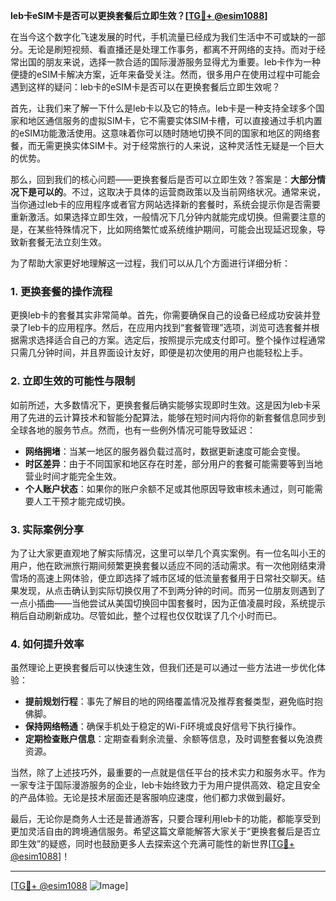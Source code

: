 **leb卡eSIM卡是否可以更换套餐后立即生效？[[TG💪+ @esim1088](https://t.me/s/esim1088)]**

在当今这个数字化飞速发展的时代，手机流量已经成为我们生活中不可或缺的一部分。无论是刷短视频、看直播还是处理工作事务，都离不开网络的支持。而对于经常出国的朋友来说，选择一款合适的国际漫游服务显得尤为重要。leb卡作为一种便捷的eSIM卡解决方案，近年来备受关注。然而，很多用户在使用过程中可能会遇到这样的疑问：leb卡的eSIM卡是否可以在更换套餐后立即生效呢？

首先，让我们来了解一下什么是leb卡以及它的特点。leb卡是一种支持全球多个国家和地区通信服务的虚拟SIM卡，它不需要实体SIM卡槽，可以直接通过手机内置的eSIM功能激活使用。这意味着你可以随时随地切换不同的国家和地区的网络套餐，而无需更换实体SIM卡。对于经常旅行的人来说，这种灵活性无疑是一个巨大的优势。

那么，回到我们的核心问题——更换套餐后是否可以立即生效？答案是：**大部分情况下是可以的**。不过，这取决于具体的运营商政策以及当前网络状况。通常来说，当你通过leb卡的应用程序或者官方网站选择新的套餐时，系统会提示你是否需要重新激活。如果选择立即生效，一般情况下几分钟内就能完成切换。但需要注意的是，在某些特殊情况下，比如网络繁忙或系统维护期间，可能会出现延迟现象，导致新套餐无法立刻生效。

为了帮助大家更好地理解这一过程，我们可以从几个方面进行详细分析：

### **1. 更换套餐的操作流程**
更换leb卡的套餐其实非常简单。首先，你需要确保自己的设备已经成功安装并登录了leb卡的应用程序。然后，在应用内找到“套餐管理”选项，浏览可选套餐并根据需求选择适合自己的方案。选定后，按照提示完成支付即可。整个操作过程通常只需几分钟时间，并且界面设计友好，即便是初次使用的用户也能轻松上手。

### **2. 立即生效的可能性与限制**
如前所述，大多数情况下，更换套餐后确实能够实现即时生效。这是因为leb卡采用了先进的云计算技术和智能分配算法，能够在短时间内将你的新套餐信息同步到全球各地的服务节点。然而，也有一些例外情况可能导致延迟：
- **网络拥堵**：当某一地区的服务器负载过高时，数据更新速度可能会变慢。
- **时区差异**：由于不同国家和地区存在时差，部分用户的套餐可能需要等到当地营业时间才能完全生效。
- **个人账户状态**：如果你的账户余额不足或其他原因导致审核未通过，则可能需要人工干预才能完成切换。

### **3. 实际案例分享**
为了让大家更直观地了解实际情况，这里可以举几个真实案例。有一位名叫小王的用户，他在欧洲旅行期间频繁更换套餐以适应不同的活动需求。有一次他刚结束滑雪场的高速上网体验，便立即选择了城市区域的低流量套餐用于日常社交聊天。结果发现，从点击确认到实际切换仅用了不到两分钟的时间。而另一位朋友则遇到了一点小插曲——当他尝试从美国切换回中国套餐时，因为正值凌晨时段，系统提示稍后自动刷新成功。尽管如此，整个过程也仅仅耽误了几个小时而已。

### **4. 如何提升效率**
虽然理论上更换套餐后可以快速生效，但我们还是可以通过一些方法进一步优化体验：
- **提前规划行程**：事先了解目的地的网络覆盖情况及推荐套餐类型，避免临时抱佛脚。
- **保持网络畅通**：确保手机处于稳定的Wi-Fi环境或良好信号下执行操作。
- **定期检查账户信息**：定期查看剩余流量、余额等信息，及时调整套餐以免浪费资源。

当然，除了上述技巧外，最重要的一点就是信任平台的技术实力和服务水平。作为一家专注于国际漫游服务的企业，leb卡始终致力于为用户提供高效、稳定且安全的产品体验。无论是技术层面还是客服响应速度，他们都力求做到最好。

最后，无论你是商务人士还是普通游客，只要合理利用leb卡的功能，都能享受到更加灵活自由的跨境通信服务。希望这篇文章能解答大家关于“更换套餐后是否立即生效”的疑惑，同时也鼓励更多人去探索这个充满可能性的新世界[[TG💪+ @esim1088](https://t.me/s/esim1088)]！

---

[[TG💪+ @esim1088](https://t.me/s/esim1088) ![Image](https://i.postimg.cc/4NQfJmqS/Snipaste-2025-05-13-00-14-12.png)]